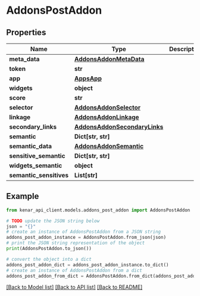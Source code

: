 # AddonsPostAddon


## Properties

Name | Type | Description | Notes
------------ | ------------- | ------------- | -------------
**meta_data** | [**AddonsAddonMetaData**](AddonsAddonMetaData.md) |  | [optional] 
**token** | **str** |  | [optional] 
**app** | [**AppsApp**](AppsApp.md) |  | [optional] 
**widgets** | **object** |  | [optional] 
**score** | **str** |  | [optional] 
**selector** | [**AddonsAddonSelector**](AddonsAddonSelector.md) |  | [optional] 
**linkage** | [**AddonsAddonLinkage**](AddonsAddonLinkage.md) |  | [optional] 
**secondary_links** | [**AddonsAddonSecondaryLinks**](AddonsAddonSecondaryLinks.md) |  | [optional] 
**semantic** | **Dict[str, str]** |  | [optional] 
**semantic_data** | [**AddonsAddonSemantic**](AddonsAddonSemantic.md) |  | [optional] 
**sensitive_semantic** | **Dict[str, str]** |  | [optional] 
**widgets_semantic** | **object** |  | [optional] 
**semantic_sensitives** | **List[str]** |  | [optional] 

## Example

```python
from kenar_api_client.models.addons_post_addon import AddonsPostAddon

# TODO update the JSON string below
json = "{}"
# create an instance of AddonsPostAddon from a JSON string
addons_post_addon_instance = AddonsPostAddon.from_json(json)
# print the JSON string representation of the object
print(AddonsPostAddon.to_json())

# convert the object into a dict
addons_post_addon_dict = addons_post_addon_instance.to_dict()
# create an instance of AddonsPostAddon from a dict
addons_post_addon_from_dict = AddonsPostAddon.from_dict(addons_post_addon_dict)
```
[[Back to Model list]](../README.md#documentation-for-models) [[Back to API list]](../README.md#documentation-for-api-endpoints) [[Back to README]](../README.md)


